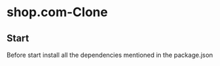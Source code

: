 # shop.com-Clone

## Start

<p> Before start install all the dependencies mentioned in the package.json</p>
